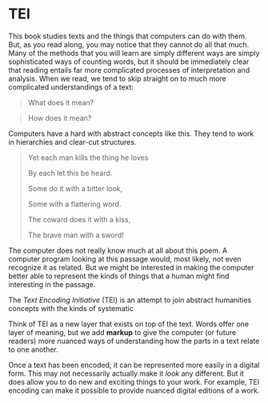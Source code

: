 # TEI


This book studies texts and the things that computers can do with them. But, as you read along, you may notice that they cannot do all that much. Many of the methods that you will learn are simply different ways are simply sophisticated ways of counting words, but it should be immediately clear that reading entails far more complicated processes of interpretation and analysis. When we read, we tend to skip straight on to much more complicated understandings of a text:

> What does it mean?

> How does it mean?

Computers have a hard with abstract concepts like this. They tend to work in hierarchies and clear-cut structures. 






>Yet each man kills the thing he loves
>
>By each let this be heard.
>
>Some do it with a bitter look,
>
>Some with a flattering word.
>
>The coward does it with a kiss,
>
>The brave man with a sword!






The computer does not really know much at all about this poem. A computer program looking at this passage would, most likely, not even recognize it as related. But we might be interested in making the computer better able to represent the kinds of things that a human might find interesting in the passage. 

The *Text Encoding Initiative* (TEI) is an attempt to join abstract humanities concepts with the kinds of systematic 

Think of TEI as a new layer that exists on top of the text. Words offer one layer of meaning, but we add **markup** to give the computer (or future readers) more nuanced ways of understanding how the parts in a text relate to one another.

Once a text has been encoded, it can be represented more easily in a digital form. This may not necessarily actually make it *look* any different. But it does allow you to do new and exciting things to your work. For example, TEI encoding can make it possible to provide nuanced digital editions of a work.